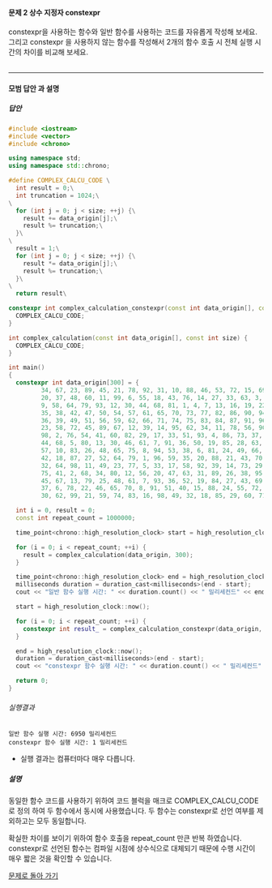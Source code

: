 #### 문제 2 상수 지정자 constexpr
constexpr을 사용하는 함수와 일반 함수를 사용하는 코드를 자유롭게 작성해 보세요. 그리고 constexpr 을 사용하지 않는 함수를 작성해서 2개의 함수 호출 시 전체 실행 시간의 차이를 비교해 보세요.
<br/><br/>

---


#### 모범 답안 과 설명
##### 답안
```cpp
#include <iostream>
#include <vector>
#include <chrono>

using namespace std;
using namespace std::chrono;

#define COMPLEX_CALCU_CODE \
  int result = 0;\
  int truncation = 1024;\
\
  for (int j = 0; j < size; ++j) {\
    result += data_origin[j];\
    result %= truncation;\
  }\
\
  result = 1;\
  for (int j = 0; j < size; ++j) {\
    result *= data_origin[j];\
    result %= truncation;\
  }\
\
  return result\

constexpr int complex_calculation_constexpr(const int data_origin[], const int size) {
  COMPLEX_CALCU_CODE;
}

int complex_calculation(const int data_origin[], const int size) {
  COMPLEX_CALCU_CODE;
}

int main()
{
  constexpr int data_origin[300] = {
         34, 67, 23, 89, 45, 21, 78, 92, 31, 10, 88, 46, 53, 72, 15, 69, 80, 95, 2, 5,
         20, 37, 48, 60, 11, 99, 6, 55, 18, 43, 76, 14, 27, 33, 63, 3, 85, 41, 17, 26,
         9, 58, 64, 79, 93, 12, 30, 44, 68, 81, 1, 4, 7, 13, 16, 19, 22, 25, 28, 32,
         35, 38, 42, 47, 50, 54, 57, 61, 65, 70, 73, 77, 82, 86, 90, 94, 98, 8, 24, 29,
         36, 39, 49, 51, 56, 59, 62, 66, 71, 74, 75, 83, 84, 87, 91, 96, 97, 100, 40, 52,
         23, 58, 72, 45, 89, 67, 12, 39, 14, 95, 62, 34, 11, 78, 56, 90, 31, 84, 25, 47,
         98, 2, 76, 54, 41, 60, 82, 29, 17, 33, 51, 93, 4, 86, 73, 37, 15, 69, 99, 22,
         44, 68, 5, 80, 13, 30, 46, 61, 7, 91, 36, 50, 19, 85, 28, 63, 74, 3, 92, 40,
         57, 10, 83, 26, 48, 65, 75, 8, 94, 53, 38, 6, 81, 24, 49, 66, 77, 9, 97, 55,
         42, 18, 87, 27, 52, 64, 79, 1, 96, 59, 35, 20, 88, 21, 43, 70, 71, 16, 100, 60,
         32, 64, 98, 11, 49, 23, 77, 5, 33, 17, 58, 92, 39, 14, 73, 29, 86, 44, 50, 9,
         75, 41, 2, 68, 34, 80, 12, 56, 20, 47, 63, 31, 89, 26, 38, 95, 54, 10, 82, 28,
         45, 67, 13, 79, 25, 48, 61, 7, 93, 36, 52, 19, 84, 27, 43, 69, 76, 4, 94, 57,
         37, 6, 78, 22, 46, 65, 70, 8, 91, 51, 40, 15, 88, 24, 55, 72, 81, 3, 100, 53,
         30, 62, 99, 21, 59, 74, 83, 16, 98, 49, 32, 18, 85, 29, 60, 71, 90, 1, 97, 58 };

  int i = 0, result = 0;
  const int repeat_count = 1000000;

  time_point<chrono::high_resolution_clock> start = high_resolution_clock::now();

  for (i = 0; i < repeat_count; ++i) {
    result = complex_calculation(data_origin, 300);
  }

  time_point<chrono::high_resolution_clock> end = high_resolution_clock::now();
  milliseconds duration = duration_cast<milliseconds>(end - start);
  cout << "일반 함수 실행 시간: " << duration.count() << " 밀리세컨드" << endl;

  start = high_resolution_clock::now();

  for (i = 0; i < repeat_count; ++i) {
    constexpr int result_ = complex_calculation_constexpr(data_origin, 300);
  }

  end = high_resolution_clock::now();
  duration = duration_cast<milliseconds>(end - start);
  cout << "constexpr 함수 실행 시간: " << duration.count() << " 밀리세컨드" << endl;

  return 0;
}
```
###### 실행결과
```
일반 함수 실행 시간: 6950 밀리세컨드
constexpr 함수 실행 시간: 1 밀리세컨드
```
* 실행 결과는 컴퓨터마다 매우 다릅니다.

##### 설명
동일한 함수 코드를 사용하기 위하여 코드 블럭을 매크로 COMPLEX_CALCU_CODE로 정의 하여 두 함수에서 동시에 사용했습니다. 두 함수는 constexpr로 선언 여부를 제외하고는 모두 동일합니다.

확실한 차이를 보이기 위하여 함수 호출을 repeat_count 만큰 반복 하였습니다. constexpr로 선언된 함수는 컴파일 시점에 상수식으로 대체되기 때문에 수행 시간이 매우 짧은 것을 확인할 수 있습니다.

[문제로 돌아 가기](README.md "문제로 돌아 가기")
